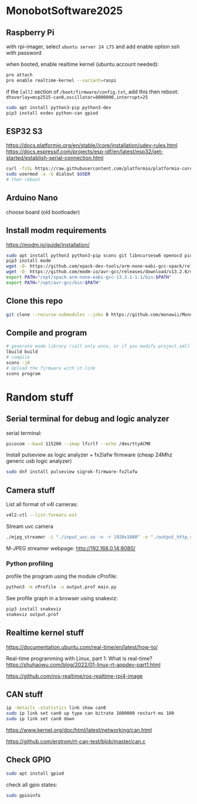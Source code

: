 # MonobotSoftware2025

## Raspberry Pi

with rpi-imager, select `ubuntu server 24 LTS` and add enable option ssh with password

when booted, enable realtime kernel (ubuntu account needed):
```sh
pro attach
pro enable realtime-kernel --variant=raspi
```

if the `[all]` section of `/boot/firmware/config.txt`, add this then reboot:
`dtoverlay=mcp2515-can0,oscillator=8000000,interrupt=25`

```sh
sudo apt install python3-pip python3-dev
pip3 install evdev python-can gpiod
```

## ESP32 S3

https://docs.platformio.org/en/stable//core/installation/udev-rules.html
https://docs.espressif.com/projects/esp-idf/en/latest/esp32/get-started/establish-serial-connection.html

```sh
curl -fsSL https://raw.githubusercontent.com/platformio/platformio-core/develop/platformio/assets/system/99-platformio-udev.rules | sudo tee /etc/udev/rules.d/99-platformio-udev.rules
sudo usermod -a -G dialout $USER
# then reboot
```

## Arduino Nano

choose board (old bootloader)

## Install modm requirements

https://modm.io/guide/installation/

```sh
sudo apt install python3 python3-pip scons git libncursesw6 openocd picocom avrdude
pip3 install modm
wget -O- https://github.com/xpack-dev-tools/arm-none-eabi-gcc-xpack/releases/download/v13.3.1-1.1/xpack-arm-none-eabi-gcc-13.3.1-1.1-linux-x64.tar.gz | sudo tar xz -C /opt/
wget -O- https://github.com/modm-io/avr-gcc/releases/download/v13.2.0/modm-avr-gcc.tar.bz2 | sudo tar xj -C /opt
export PATH="/opt/xpack-arm-none-eabi-gcc-13.3.1-1.1/bin:$PATH"
export PATH="/opt/avr-gcc/bin:$PATH"
```

## Clone this repo

```sh
git clone --recurse-submodules --jobs 8 https://github.com/monowii/MonobotSoftware2025
```

## Compile and program

```sh
# generate modm library (call only once, or if you modify project.xml)
lbuild build
# compile
scons -j8
# Upload the firmware with st-link
scons program
```





# Random stuff

## Serial terminal for debug and logic analyzer

serial terminal:
```sh
picocom --baud 115200 --imap lfcrlf --echo /dev/ttyACM0
```

Install pulseview as logic analyzer + fx2lafw firmware (cheap 24Mhz generic usb logic analyzer)
```sh
sudo dnf install pulseview sigrok-firmware-fx2lafw 
```

## Camera stuff

List all format of v4l cameras:
```sh
v4l2-ctl --list-formats-ext
```

Stream uvc camera
```sh
./mjpg_streamer -i "./input_uvc.so -n -r 1920x1080" -o "./output_http.so -w ./www"
```
M-JPEG streamer webpage:
http://192.168.0.14:8080/

### Python profiling

profile the program using the module cProfile:
```sh
python3 -m cProfile -o output.prof main.py 
```

See profile graph in a browser using snakeviz:
```sh
pip3 install snakeviz
snakeviz output.prof
```

## Realtime kernel stuff

https://documentation.ubuntu.com/real-time/en/latest/how-to/

Real-time programming with Linux, part 1: What is real-time?
https://shuhaowu.com/blog/2022/01-linux-rt-appdev-part1.html

https://github.com/ros-realtime/ros-realtime-rpi4-image

## CAN stuff

```sh
ip -details -statistics link show can0
sudo ip link set can0 up type can bitrate 1000000 restart-ms 100
sudo ip link set can0 down
```

https://www.kernel.org/doc/html/latest/networking/can.html

https://github.com/erstrom/rt-can-test/blob/master/can.c

## Check GPIO

```sh
sudo apt install gpiod
```

check all gpio states:
```sh
sudo gpioinfo
```
